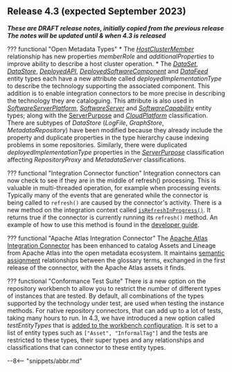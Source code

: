 <!-- SPDX-License-Identifier: CC-BY-4.0 -->
<!-- Copyright Contributors to the Egeria project. -->


## Release 4.3 (expected September 2023)

_**These are DRAFT release notes, initially copied from the previous release
The notes will be updated until & when 4.3 is released**_

??? functional "Open Metadata Types"
    * The  [*HostClusterMember*](/types/0/0035-Complex-Hosts) relationship has new properties *memberRole* and *additionalProperties* to improve ability to describe a host cluster operation.
    * The  [*DataSet*](/types/0/0010-Base-Model), [*DataStore*](/types/2/0210-Data-Stores), [*DeployedAPI*](/types/2/0212-Deployed-APIs), [*DeployedSoftwareComponent*](/types/2/0215-Software-Components) and [*DataFeed*](/types/2/0223-Events-and-Logs) entity types each have a new attribute called *deployedImplementationType* to describe the technology supporting the associated component.  This addition is to enable integration connectors to be more precise in describing the technology they are cataloguing.  This attribute is also used in [*SoftwareServerPlatform*](/types/0037-Software-Server-Platforms), [*SoftwareServer*](/types/0/0040-Software-Servers) and [*SoftwareCapability*](/types/0/0042-Software-Capabilities) entity types; along with the [ServerPurpose](/types/0/0041-Server-Purpose) and [*CloudPlatform*](/types/0/0090-Cloud-Platforms-and-Services) classification.  There are subtypes of *DataStore* (*LogFile*, *GraphStore*, *MetadataRepository*) have been modified because they already include the property and duplicate properties in the type hierarchy cause indexing problems in some repositories.  Similarly, there were duplicated *deployedImplementationType* properties in the [*ServerPurpose*](/types/0/0041-Server-Purpose) classification affecting *RepositoryProxy* and *MetadataServer* classifications. 


??? functional "Integration Connector function"
    Integration connectors can now check to see if they are in the middle of refresh() processing.  This is valuable in multi-threaded operation, for example when processing events.  Typically many of the events that are generated while the connector is being called to `refresh()` are caused by the connector's activity.  There is a new method on the integration context called [`isRefreshInProgress()`](https://odpi.github.io/egeria/org/odpi/openmetadata/frameworks/integration/context/IntegrationContext.html).  It returns true if the connector is currently running its `refresh()` method.  An example of how to use this method is found in the [developer guide](/guides/developer/integration-connectors/overview/#registering-a-listener-with-open-metadata).

??? functional "Apache Atlas Integration Connector"
    The [Apache Atlas Integration Connector](/connectors/integration/apache-atlas-catalog-integration-connector) has been enhanced to catalog Assets and Lineage from Apache Atlas into the open metadata ecosystem.  It maintains [semantic assignment](/types/3/0370-Semantic-Assignment) relationships between the glossary terms, exchanged in the first release of the connector, with the Apache Atlas assets it finds.


??? functional "Conformance Test Suite"
    There is a new option on the repository workbench to allow you to restrict the number of different types of instances that are tested.  By default, all combinations of the types supported by the technology under test, are used when testing the instance methods.  For native repository connectors, that can add up to a lot of tests, taking many hours to run.  In 4.3, we have introduced a new option called *testEntityTypes* that is [added to the workbench configuration](/guides/admin/servers/configuring-a-conformance-test-server). It is set to a list of entity types such as `["Asset", "InformalTag"]` and the tests are restricted to these types, their super types and any relationships and classifications that can connector to these entity types. 


--8<-- "snippets/abbr.md"
